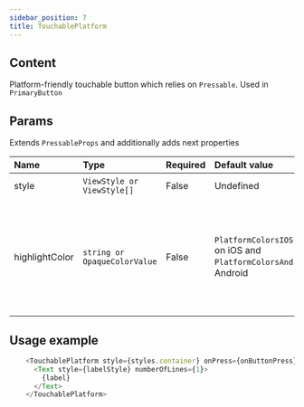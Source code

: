```yaml
---
sidebar_position: 7
title: TouchablePlatform
---
```


## Content
Platform-friendly touchable button which relies on `Pressable`.
Used in `PrimaryButton`

## Params
Extends `PressableProps` and additionally adds next properties

| Name            | Type           | Required       | Default value  | Description
|:----------------|:---------------|:---------------|:---------------|:---------------------------    
| style           | `ViewStyle or ViewStyle[]`      | False          | Undefined             | Style of button
| highlightColor  | `string or OpaqueColorValue`    | False          | `PlatformColorsIOS.quaternarySystemFill` on iOS and `PlatformColorsAndroid.primaryLight` on Android   | Highlight color used as ripple color on Android and when pressed background color on iOS

## Usage example

```typescript jsx
    <TouchablePlatform style={styles.container} onPress={onButtonPress}>
      <Text style={labelStyle} numberOfLines={1}>
        {label}
      </Text>
    </TouchablePlatform>
```
